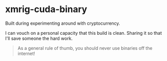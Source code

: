 # xmrig-cuda-binary

Built during experimenting around with cryptocurrency.

I can vouch on a personal capacity that this build is clean. Sharing it so that I'll save someone the hard work. 

> As a general rule of thumb, you should never use binaries off the internet!
